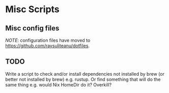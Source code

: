 # Misc Scripts

## Misc config files

*NOTE*: configuration files have moved to <https://github.com/raysuliteanu/dotfiles>.

## TODO

Write a script to check and/or install dependencies not installed by brew
(or better not installed by brew) e.g. rustup. Or find something that will do
the same thing e.g. would Nix HomeDir do it? Overkill?
